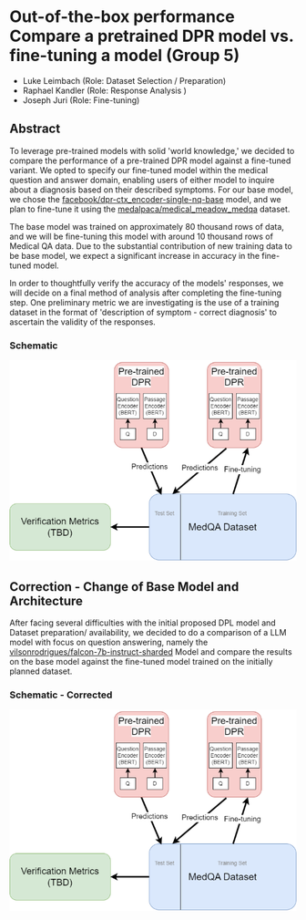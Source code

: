 
# Out-of-the-box performance  Compare a pretrained DPR model vs. fine-tuning a model  (Group 5)  
- Luke Leimbach (Role: Dataset Selection / Preparation)  
- Raphael Kandler (Role: Response Analysis )  
- Joseph Juri (Role: Fine-tuning)

## Abstract
To leverage pre-trained models with solid 'world knowledge,' we decided to compare the performance of a pre-trained DPR model against a fine-tuned variant. 
We opted to specify our fine-tuned model within the medical question and answer domain, enabling users of either model to inquire about a diagnosis based on their described symptoms.
For our base model, we chose the [facebook/dpr-ctx\_encoder-single-nq-base](https://huggingface.co/facebook/dpr-ctx_encoder-single-nq-base) model, and we plan to fine-tune it using the [medalpaca/medical\_meadow\_medqa](https://huggingface.co/datasets/medalpaca/medical_meadow_medqa)  dataset.

The base model was trained on approximately 80 thousand rows of data, and we will be fine-tuning this model with around 10 thousand rows of Medical QA data. Due to the substantial contribution of new training data to be base model, we expect a significant increase in accuracy in the fine-tuned model.

In order to thoughtfully verify the accuracy of the models' responses, we will decide on a final method of analysis after completing the fine-tuning step. One preliminary metric we are investigating is the use of a training dataset in the format of 'description of symptom - correct diagnosis' to ascertain the validity of the responses.
### Schematic
![](https://github.com/Azgeb/Advanced-Information-Retrival-WS23-24-Group05/blob/main/design_doc_diagram.png)

## Correction - Change of Base Model and Architecture
After facing several difficulties with the initial proposed DPL model and Dataset preparation/ availability, we decided to do a comparison of a LLM model with focus on question answering, namely the [vilsonrodrigues/falcon-7b-instruct-sharded](https://huggingface.co/vilsonrodrigues/falcon-7b-instruct-sharded) Model and compare the results on the base model against the fine-tuned model trained on the initially planned dataset. 
### Schematic - Corrected
![](https://github.com/Azgeb/Advanced-Information-Retrival-WS23-24-Group05/blob/main/design_doc_diagram_correction.png)
